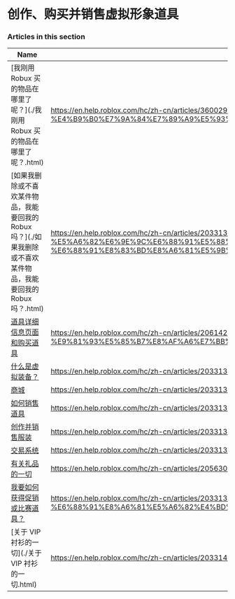 # 创作、购买并销售虚拟形象道具  
### Articles in this section
Name|URL
-|-
[我刚用 Robux 买的物品在哪里了呢？](./我刚用 Robux 买的物品在哪里了呢？.html) |https://en.help.roblox.com/hc/zh-cn/articles/360029542532-%E6%88%91%E5%88%9A%E7%94%A8-Robux-%E4%B9%B0%E7%9A%84%E7%89%A9%E5%93%81%E5%9C%A8%E5%93%AA%E9%87%8C%E4%BA%86%E5%91%A2-
[如果我删除或不喜欢某件物品，我能要回我的 Robux 吗？](./如果我删除或不喜欢某件物品，我能要回我的 Robux 吗？.html) |https://en.help.roblox.com/hc/zh-cn/articles/203313290-%E5%A6%82%E6%9E%9C%E6%88%91%E5%88%A0%E9%99%A4%E6%88%96%E4%B8%8D%E5%96%9C%E6%AC%A2%E6%9F%90%E4%BB%B6%E7%89%A9%E5%93%81-%E6%88%91%E8%83%BD%E8%A6%81%E5%9B%9E%E6%88%91%E7%9A%84-Robux-%E5%90%97-
[道具详细信息页面和购买道具](./道具详细信息页面和购买道具.html) |https://en.help.roblox.com/hc/zh-cn/articles/206142306-%E9%81%93%E5%85%B7%E8%AF%A6%E7%BB%86%E4%BF%A1%E6%81%AF%E9%A1%B5%E9%9D%A2%E5%92%8C%E8%B4%AD%E4%B9%B0%E9%81%93%E5%85%B7
[什么是虚拟装备？](./什么是虚拟装备？.html) |https://en.help.roblox.com/hc/zh-cn/articles/203313630-%E4%BB%80%E4%B9%88%E6%98%AF%E8%99%9A%E6%8B%9F%E8%A3%85%E5%A4%87-
[商城](./商城.html) |https://en.help.roblox.com/hc/zh-cn/articles/203313300-%E5%95%86%E5%9F%8E
[如何销售道具](./如何销售道具.html) |https://en.help.roblox.com/hc/zh-cn/articles/203313260-%E5%A6%82%E4%BD%95%E9%94%80%E5%94%AE%E9%81%93%E5%85%B7
[创作并销售服装](./创作并销售服装.html) |https://en.help.roblox.com/hc/zh-cn/articles/203313180-%E5%88%9B%E4%BD%9C%E5%B9%B6%E9%94%80%E5%94%AE%E6%9C%8D%E8%A3%85
[交易系统](./交易系统.html) |https://en.help.roblox.com/hc/zh-cn/articles/203313310-%E4%BA%A4%E6%98%93%E7%B3%BB%E7%BB%9F
[有关礼品的一切](./有关礼品的一切.html) |https://en.help.roblox.com/hc/zh-cn/articles/205630374-%E6%9C%89%E5%85%B3%E7%A4%BC%E5%93%81%E7%9A%84%E4%B8%80%E5%88%87
[我要如何获得促销或比赛道具？](./我要如何获得促销或比赛道具？.html) |https://en.help.roblox.com/hc/zh-cn/articles/203313270-%E6%88%91%E8%A6%81%E5%A6%82%E4%BD%95%E8%8E%B7%E5%BE%97%E4%BF%83%E9%94%80%E6%88%96%E6%AF%94%E8%B5%9B%E9%81%93%E5%85%B7-
[关于 VIP 衬衫的一切](./关于 VIP 衬衫的一切.html) |https://en.help.roblox.com/hc/zh-cn/articles/203314080-%E5%85%B3%E4%BA%8E-VIP-%E8%A1%AC%E8%A1%AB%E7%9A%84%E4%B8%80%E5%88%87